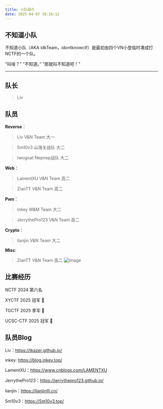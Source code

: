 ```yaml
---
title: 小队简介
date: 2025-04-07 18:16:12
---
```


## 不知道小队

不知道小队（AKA idkTeam，idontknowctf）是最初由四个VN小登临时凑成打NCTF的一个队。

“叫啥？” “不知道。” “那就叫不知道吧！”

---

## 队长

> Liv 

## 队员

**Reverse**：

> Liv V&N Team 大一

> 5m10v3 山海关战队 大二

> twogoat Nepnep战队 大二

**Web**：

> LamentXU V&N Team 高二

> ZianTT V&N Team 高二

**Pwn**：

> inkey W&M Team 大二

> JerrythePro123 V&N Team 高二

**Crypto**：

> lianjin V&N Team 大二

**Misc**:

> ZianTT V&N Team 高二
![image](https://img.picui.cn/free/2025/04/25/680b9991149f1.png)

## 比赛经历

NCTF 2024 第六名

XYCTF 2025 冠军 🥇

TGCTF 2025 季军 🥉

UCSC-CTF 2025 冠军 🥇

## 队员Blog

Liv：https://tkazer.github.io/

inkey: https://blog.inkey.top/

LamentXU：https://www.cnblogs.com/LAMENTXU

JerrythePro123：https://jerrythepro123.github.io/

lianjin：https://lianjinlll.cn/

5m10v3：https://5m10v3.top/
